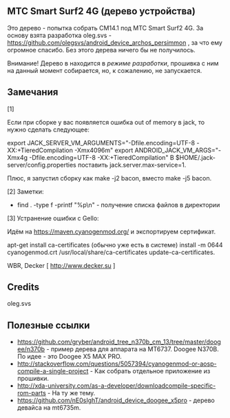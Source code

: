 МТС Smart Surf2 4G (дерево устройства)
--------------------------------------

Это дерево - попытка собрать CM14.1 под МТС Smart Surf2 4G. За основу взята разработка oleg.svs - https://github.com/olegsvs/android_device_archos_persimmon , за что ему огромное спасибо. Без этого дерева ничего бы не получилось.

Внимание! Дерево в находится в *режиме разработки*, прошивка с ним на данный момент собирается, но, к сожалению, не запускается.

Замечания
----------

[1] 

Если при сборке у вас появляется ошибка out of memory в jack, то нужно сделать следующее:

export JACK_SERVER_VM_ARGUMENTS="-Dfile.encoding=UTF-8 -XX:+TieredCompilation -Xmx4096m"
export ANDROID_JACK_VM_ARGS="-Xmx4g -Dfile.encoding=UTF-8 -XX:+TieredCompilation"
В $HOME/.jack-server/config.properties поставить jack.server.max-service=1.

Плюс, я запустил сборку как make -j2 bacon, вместо make -j5 bacon.

[2] Заметки:

- find . -type f -printf "%p\n" - получение списка файлов в директории

[3] Устранение ошибки с Gello:

Идём на https://maven.cyanogenmod.org/ и экспортируем сертификат.

apt-get install ca-certificates (обычно уже есть в системе)
install -m 0644 cyanogenmod.crt /usr/local/share/ca-certificates
update-ca-certificates.
                     
WBR, Decker [ http://www.decker.su ]

Credits
-------

oleg.svs

Полезные ссылки
---------------

- https://github.com/gryber/android_tree_n370b_cm_13/tree/master/doogee/n370b - пример дерева для аппарата на MT6737. Doogee N370B. По идее - это Doogee X5 MAX PRO.
- http://stackoverflow.com/questions/5057394/cyanogenmod-or-aosp-compile-a-single-project - Как собрать отдельное приложение из прошивки.
- http://xda-university.com/as-a-developer/downloadcompile-specific-rom-parts - На ту же тему.
- https://github.com/nE0sIghT/android_device_doogee_x5pro - дерево девайса на mt6735m.